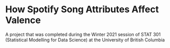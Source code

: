 # How Spotify Song Attributes Affect Valence

A project that was completed during the Winter 2021 session of STAT 301 (Statistical Modelling for Data Science) at the University of British Columbia
